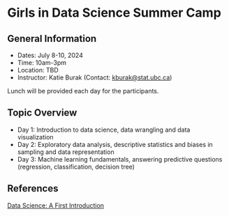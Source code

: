 # Girls in Data Science Summer Camp

## General Information

- Dates: July 8-10, 2024
- Time: 10am-3pm 
- Location: TBD
- Instructor: Katie Burak (Contact: kburak@stat.ubc.ca)

Lunch will be provided each day for the participants.

## Topic Overview

- Day 1: Introduction to data science, data wrangling and data visualization
- Day 2: Exploratory data analysis, descriptive statistics and biases in sampling and data representation
- Day 3: Machine learning fundamentals, answering predictive questions (regression, classification, decision tree)

## References 

[Data Science: A First Introduction](https://datasciencebook.ca/)
